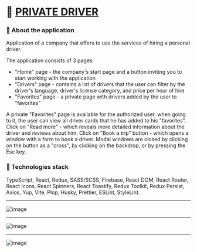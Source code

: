 # 🚙 [PRIVATE DRIVER](https://private-driver-a.vercel.app/)

### 📝 About the application
Application of a company that offers to use the services of hiring a personal driver.

The application consists of 3 pages:
 - "Home" page - the company's start page and a button inviting you to start working with the application
 - "Drivers" page - contains a list of drivers that the user can filter by the driver's language, driver's license category, and price per hour of hire
 - "Favorites" page - a private page with drivers added by the user to "favorites"

A private "Favorites" page is available for the authorized user, when going to it, the user can view all driver cards that he has added to his "favorites". 
Click on "Read more" - which reveals more detailed information about the driver and reviews about him.
Click on "Book a trip" button - which opens a window with a form
to book a driver.
Modal windows are closed by clicking on the button as a "cross", by clicking on the backdrop, or by pressing the Esc key.

### 🧰 Technologies stack 
TypeScript, React, Redux, SASS/SCSS, Firebase, React DOM, React Router, React Icons, React Spinners, React Toastify, Redux Toolkit, Redux Persist, Axios, Yup,  Vite, Plop, Husky, Prettier, ESLint, StyleLint.

---
![image](https://github.com/svmoskalyov/private-driver/assets/107481840/07f9dffd-5d68-4c22-aaa2-6f1a0220d9a8)

---
![image](https://github.com/svmoskalyov/private-driver/assets/107481840/47ce81ff-261c-459d-ba40-6de60b1174f0)

---
![image](https://github.com/svmoskalyov/private-driver/assets/107481840/f9fe68dc-89c0-4cc1-a504-22abc606a2b0)

